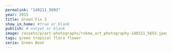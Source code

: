 ```yaml
---
permalink: "140211_5693"
year: 2015
title: Green Fix 3
show_in_home: #true or blank
publish: # notyet or blank
image: /assets/p/art-photographs/rokma_art_photography-140211_5693.jpeg
tags: green tropical flora flower
serie: Green Beat
---
```

